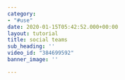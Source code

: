 ```yaml
---
category:
- "#use"
date: 2020-01-15T05:42:52.000+00:00
layout: tutorial
title: social teams
sub_heading: ''
video_id: "384699592"
banner_image: ''

---
```

